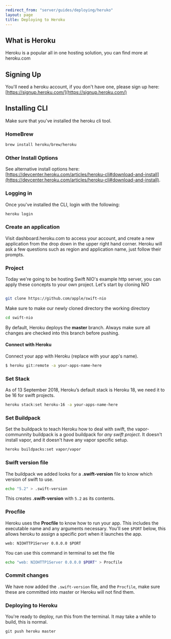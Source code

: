 ```yaml
---
redirect_from: "server/guides/deploying/heruko"
layout: page
title: Deploying to Heroku
---
```


## What is Heroku

Heroku is a popular all in one hosting solution, you can find more at heroku.com

## Signing Up

You'll need a heroku account, if you don't have one, please sign up here: [https://signup.heroku.com/](https://signup.heroku.com/)

## Installing CLI

Make sure that you've installed the heroku cli tool.

### HomeBrew

```bash
brew install heroku/brew/heroku
```

### Other Install Options

See alternative install options here: [https://devcenter.heroku.com/articles/heroku-cli#download-and-install](https://devcenter.heroku.com/articles/heroku-cli#download-and-install).

### Logging in

Once you've installed the CLI, login with the following:

```bash
heroku login
```

### Create an application

Visit dashboard.heroku.com to access your account, and create a new application from the drop down in the upper right hand corner. Heroku will ask a few questions such as region and application name, just follow their prompts.

### Project

Today we're going to be hosting Swift NIO's example http server, you can apply these concepts to your own project. Let's start by cloning NIO

```bash

git clone https://github.com/apple/swift-nio
```

Make sure to make our newly cloned directory the working directory


```bash
cd swift-nio
```

By default, Heroku deploys the **master** branch. Always make sure all changes are checked into this branch before pushing.

#### Connect with Heroku

Connect your app with Heroku (replace with your app's name).

```bash
$ heroku git:remote -a your-apps-name-here
```

### Set Stack

As of 13 September 2018, Heroku’s default stack is Heroku 18, we need it to be 16 for swift projects.

```bash
heroku stack:set heroku-16 -a your-apps-name-here
```

### Set Buildpack

Set the buildpack to teach Heroku how to deal with swift, the vapor-communnity buildpack is a good buildpack for *any swift project*. It doesn't install vapor, and it doesn't have any vapor specific setup.


```bash
heroku buildpacks:set vapor/vapor
```

### Swift version file

The buildpack we added looks for a **.swift-version** file to know which version of swift to use.

```bash
echo "5.2" > .swift-version
```

This creates **.swift-version** with `5.2` as its contents.


### Procfile

Heroku uses the **Procfile** to know how to run your app. This includes the executable name and any arguments necessary. You'll see `$PORT` below, this allows heroku to assign a specific port when it launches the app.

```
web: NIOHTTP1Server 0.0.0.0 $PORT
```

You can use this command in terminal to set the file


```bash
echo "web: NIOHTTP1Server 0.0.0.0 $PORT" > Procfile
```

### Commit changes

We have now added the `.swift-version` file, and the `Procfile`, make sure these are committed into master or Heroku will not find them.

### Deploying to Heroku

You're ready to deploy, run this from the terminal. It may take a while to build, this is normal.

```none
git push heroku master
```
